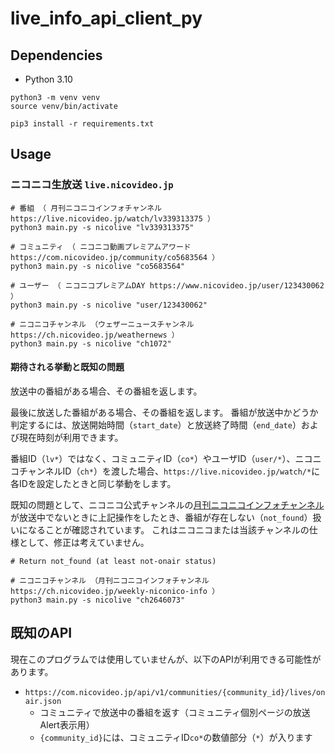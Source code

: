 # live_info_api_client_py

## Dependencies

- Python 3.10

```
python3 -m venv venv
source venv/bin/activate

pip3 install -r requirements.txt
```

## Usage

### ニコニコ生放送 `live.nicovideo.jp`

```shell
# 番組 （ 月刊ニコニコインフォチャンネル https://live.nicovideo.jp/watch/lv339313375 ）
python3 main.py -s nicolive "lv339313375"

# コミュニティ （ ニコニコ動画プレミアムアワード https://com.nicovideo.jp/community/co5683564 ）
python3 main.py -s nicolive "co5683564"

# ユーザー （ ニコニコプレミアムDAY https://www.nicovideo.jp/user/123430062 ）
python3 main.py -s nicolive "user/123430062"

# ニコニコチャンネル （ウェザーニュースチャンネル https://ch.nicovideo.jp/weathernews ）
python3 main.py -s nicolive "ch1072"
```

#### 期待される挙動と既知の問題

放送中の番組がある場合、その番組を返します。

最後に放送した番組がある場合、その番組を返します。
番組が放送中かどうか判定するには、放送開始時間（`start_date`）と放送終了時間（`end_date`）および現在時刻が利用できます。

番組ID（`lv*`）ではなく、コミュニティID（`co*`）やユーザID（`user/*`）、ニコニコチャンネルID（`ch*`）を渡した場合、`https://live.nicovideo.jp/watch/*`に各IDを設定したときと同じ挙動をします。

既知の問題として、ニコニコ公式チャンネルの[月刊ニコニコインフォチャンネル](https://ch.nicovideo.jp/weekly-niconico-info)が放送中でないときに上記操作をしたとき、番組が存在しない（`not_found`）扱いになることが確認されています。
これはニコニコまたは当該チャンネルの仕様として、修正は考えていません。


```shell
# Return not_found (at least not-onair status)

# ニコニコチャンネル （月刊ニコニコインフォチャンネル https://ch.nicovideo.jp/weekly-niconico-info ）
python3 main.py -s nicolive "ch2646073"
```

## 既知のAPI

現在このプログラムでは使用していませんが、以下のAPIが利用できる可能性があります。

- `https://com.nicovideo.jp/api/v1/communities/{community_id}/lives/onair.json`
  - コミュニティで放送中の番組を返す（コミュニティ個別ページの放送Alert表示用）
  - `{community_id}`には、コミュニティID`co*`の数値部分（`*`）が入ります
